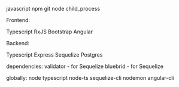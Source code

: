 javascript
npm
git
node
child_process


Frontend:

Typescript
RxJS
Bootstrap
Angular

Backend:

Typescript
Express
Sequelize
Postgres

dependencies:
validator - for Sequelize
bluebrid - for Sequelize

globally:
node
typescript
node-ts
sequelize-cli
nodemon
angular-cli
